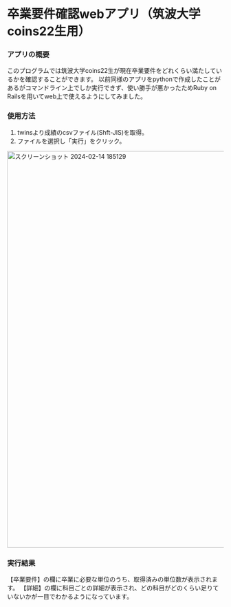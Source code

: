 # 卒業要件確認webアプリ（筑波大学coins22生用）

### アプリの概要
このプログラムでは筑波大学coins22生が現在卒業要件をどれくらい満たしているかを確認することができます。
以前同様のアプリをpythonで作成したことがあるがコマンドライン上でしか実行できず、使い勝手が悪かったためRuby on Railsを用いてweb上で使えるようにしてみました。

### 使用方法
1. twinsより成績のcsvファイル(Shft-JIS)を取得。
2. ファイルを選択し「実行」をクリック。

<img width="923" alt="スクリーンショット 2024-02-14 185129" src="https://github.com/Shirasawa3/CoinsGraduationChecker-Web-app-version-/assets/156413299/037e4610-ecb7-477b-9934-63ecce2bd94c">

### 実行結果
【卒業要件】の欄に卒業に必要な単位のうち、取得済みの単位数が表示されます。
【詳細】の欄に科目ごとの詳細が表示され、どの科目がどのくらい足りていないかが一目でわかるようになっています。
